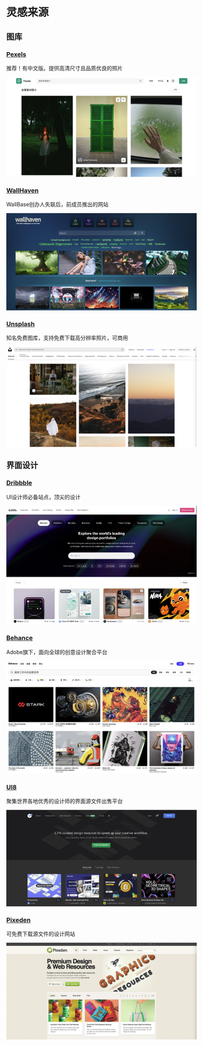 # 灵感来源



## 图库



### [Pexels](https://www.pexels.com/zh-cn/)

推荐！有中文版。提供高清尺寸且品质优良的照片

![image-20221006185122472](./assets/image-20221006185122472.png)



### [WallHaven](https://wallhaven.cc/)

WallBase创办人失联后，前成员推出的网站

![image-20221006184740130](./assets/image-20221006184740130.png)



### [Unsplash](https://unsplash.com/)

知名免费图库，支持免费下载高分辨率照片，可商用

![image-20221006185424220](./assets/image-20221006185424220.png)





## 界面设计



### [Dribbble](https://dribbble.com/)

UI设计师必备站点，顶尖的设计

![image-20221006185709209](./assets/image-20221006185709209.png)





### [Behance](https://www.behance.net/)

Adobe旗下，面向全球的创意设计聚合平台

![image-20221006185818455](./assets/image-20221006185818455.png)



### [UI8](https://ui8.net/)

聚集世界各地优秀的设计师的界面源文件出售平台

![image-20221006185924952](./assets/image-20221006185924952.png)



### [Pixeden](https://www.pixeden.com/)

可免费下载源文件的设计网站

![image-20221006190214787](./assets/image-20221006190214787.png)
